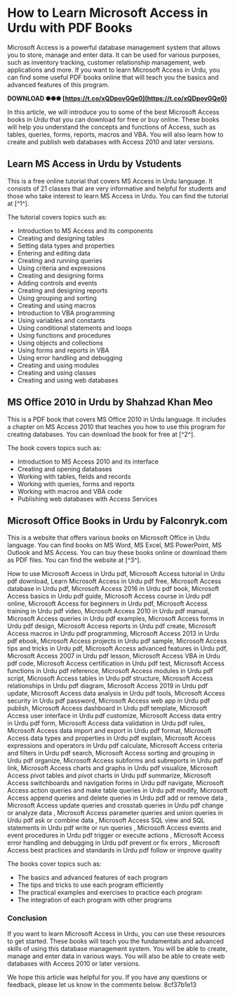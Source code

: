 # How to Learn Microsoft Access in Urdu with PDF Books
 
Microsoft Access is a powerful database management system that allows you to store, manage and enter data. It can be used for various purposes, such as inventory tracking, customer relationship management, web applications and more. If you want to learn Microsoft Access in Urdu, you can find some useful PDF books online that will teach you the basics and advanced features of this program.
 
**DOWNLOAD ✺✺✺ [https://t.co/xQDpovGQe0](https://t.co/xQDpovGQe0)**


 
In this article, we will introduce you to some of the best Microsoft Access books in Urdu that you can download for free or buy online. These books will help you understand the concepts and functions of Access, such as tables, queries, forms, reports, macros and VBA. You will also learn how to create and publish web databases with Access 2010 and later versions.
 
## Learn MS Access in Urdu by Vstudents
 
This is a free online tutorial that covers MS Access in Urdu language. It consists of 21 classes that are very informative and helpful for students and those who take interest to learn MS Access in Urdu. You can find the tutorial at [^1^].
 
The tutorial covers topics such as:
 
- Introduction to MS Access and its components
- Creating and designing tables
- Setting data types and properties
- Entering and editing data
- Creating and running queries
- Using criteria and expressions
- Creating and designing forms
- Adding controls and events
- Creating and designing reports
- Using grouping and sorting
- Creating and using macros
- Introduction to VBA programming
- Using variables and constants
- Using conditional statements and loops
- Using functions and procedures
- Using objects and collections
- Using forms and reports in VBA
- Using error handling and debugging
- Creating and using modules
- Creating and using classes
- Creating and using web databases

## MS Office 2010 in Urdu by Shahzad Khan Meo
 
This is a PDF book that covers MS Office 2010 in Urdu language. It includes a chapter on MS Access 2010 that teaches you how to use this program for creating databases. You can download the book for free at [^2^].
 
The book covers topics such as:

- Introduction to MS Access 2010 and its interface
- Creating and opening databases
- Working with tables, fields and records
- Working with queries, forms and reports
- Working with macros and VBA code
- Publishing web databases with Access Services

## Microsoft Office Books in Urdu by Falconryk.com
  
This is a website that offers various books on Microsoft Office in Urdu language. You can find books on MS Word, MS Excel, MS PowerPoint, MS Outlook and MS Access. You can buy these books online or download them as PDF files. You can find the website at [^3^].
 
How to use Microsoft Access in Urdu pdf,  Microsoft Access tutorial in Urdu pdf download,  Learn Microsoft Access in Urdu pdf free,  Microsoft Access database in Urdu pdf,  Microsoft Access 2016 in Urdu pdf book,  Microsoft Access basics in Urdu pdf guide,  Microsoft Access course in Urdu pdf online,  Microsoft Access for beginners in Urdu pdf,  Microsoft Access training in Urdu pdf video,  Microsoft Access 2010 in Urdu pdf manual,  Microsoft Access queries in Urdu pdf examples,  Microsoft Access forms in Urdu pdf design,  Microsoft Access reports in Urdu pdf create,  Microsoft Access macros in Urdu pdf programming,  Microsoft Access 2013 in Urdu pdf ebook,  Microsoft Access projects in Urdu pdf sample,  Microsoft Access tips and tricks in Urdu pdf,  Microsoft Access advanced features in Urdu pdf,  Microsoft Access 2007 in Urdu pdf lesson,  Microsoft Access VBA in Urdu pdf code,  Microsoft Access certification in Urdu pdf test,  Microsoft Access functions in Urdu pdf reference,  Microsoft Access modules in Urdu pdf script,  Microsoft Access tables in Urdu pdf structure,  Microsoft Access relationships in Urdu pdf diagram,  Microsoft Access 2019 in Urdu pdf update,  Microsoft Access data analysis in Urdu pdf tools,  Microsoft Access security in Urdu pdf password,  Microsoft Access web app in Urdu pdf publish,  Microsoft Access dashboard in Urdu pdf template,  Microsoft Access user interface in Urdu pdf customize,  Microsoft Access data entry in Urdu pdf form,  Microsoft Access data validation in Urdu pdf rules,  Microsoft Access data import and export in Urdu pdf format,  Microsoft Access data types and properties in Urdu pdf explain,  Microsoft Access expressions and operators in Urdu pdf calculate,  Microsoft Access criteria and filters in Urdu pdf search,  Microsoft Access sorting and grouping in Urdu pdf organize,  Microsoft Access subforms and subreports in Urdu pdf link,  Microsoft Access charts and graphs in Urdu pdf visualize,  Microsoft Access pivot tables and pivot charts in Urdu pdf summarize,  Microsoft Access switchboards and navigation forms in Urdu pdf navigate,  Microsoft Access action queries and make table queries in Urdu pdf modify,  Microsoft Access append queries and delete queries in Urdu pdf add or remove data ,  Microsoft Access update queries and crosstab queries in Urdu pdf change or analyze data ,  Microsoft Access parameter queries and union queries in Urdu pdf ask or combine data ,  Microsoft Access SQL view and SQL statements in Urdu pdf write or run queries ,  Microsoft Access events and event procedures in Urdu pdf trigger or execute actions ,  Microsoft Access error handling and debugging in Urdu pdf prevent or fix errors ,  Microsoft Access best practices and standards in Urdu pdf follow or improve quality
  
The books cover topics such as:

- The basics and advanced features of each program
- The tips and tricks to use each program efficiently
- The practical examples and exercises to practice each program
- The integration of each program with other programs

### Conclusion
  
If you want to learn Microsoft Access in Urdu, you can use these resources to get started. These books will teach you the fundamentals and advanced skills of using this database management system. You will be able to create, manage and enter data in various ways. You will also be able to create web databases with Access 2010 or later versions.
  
We hope this article was helpful for you. If you have any questions or feedback, please let us know in the comments below.
 8cf37b1e13
 
